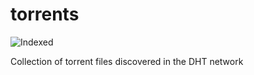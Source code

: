 torrents 
========
![Indexed](https://img.shields.io/badge/indexed-199735-blue)

Collection of torrent files discovered in the DHT network
